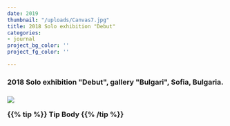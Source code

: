 ```yaml
---
date: 2019
thumbnail: "/uploads/Canvas7.jpg"
title: 2018 Solo exhibition "Debut"
categories:
- journal
project_bg_color: ''
project_fg_color: ''

---
```

<h3> 2018 Solo exhibition "Debut", gallery "Bulgari", Sofia, Bulgaria.<h3>

![](https://scontent-amt2-1.xx.fbcdn.net/v/t1.15752-9/65458249_488341585252756_3460282183464255488_n.jpg?_nc_cat=110&_nc_oc=AQkHZQgRgDdiXYWaYbTTMuRLqID11PYEysFVw6meNP8TnsY1AmOVnlZAX4hwsHmgnbc&_nc_ht=scontent-amt2-1.xx&oh=7414d78844ae7870b3102a93c93d5d68&oe=5DBF8E4B)

{{% tip %}} Tip Body {{% /tip %}}